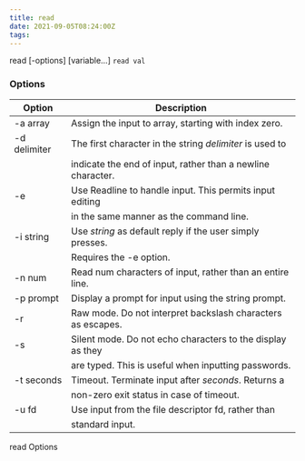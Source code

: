 ```yaml
---
title: read
date: 2021-09-05T08:24:00Z
tags:
---
```


read \[-options\] \[variable…\] `read val`

### Options

| **Option**    | **Description**                                             |
| ------------- | ----------------------------------------------------------- |
| \-a array     | Assign the input to array, starting with index zero.        |
| \-d delimiter | The first character in the string *delimiter* is used to    |
|               | indicate the end of input, rather than a newline character. |
| \-e           | Use Readline to handle input. This permits input editing    |
|               | in the same manner as the command line.                     |
| \-i string    | Use *string* as default reply if the user simply presses.   |
|               | Requires the -e option.                                     |
| \-n num       | Read num characters of input, rather than an entire line.   |
| \-p prompt    | Display a prompt for input using the string prompt.         |
| \-r           | Raw mode. Do not interpret backslash characters as escapes. |
| \-s           | Silent mode. Do not echo characters to the display as they  |
|               | are typed. This is useful when inputting passwords.         |
| \-t seconds   | Timeout. Terminate input after *seconds*. Returns a         |
|               | non-zero exit status in case of timeout.                    |
| \-u fd        | Use input from the file descriptor fd, rather than          |
|               | standard input.                                             |

read Options


